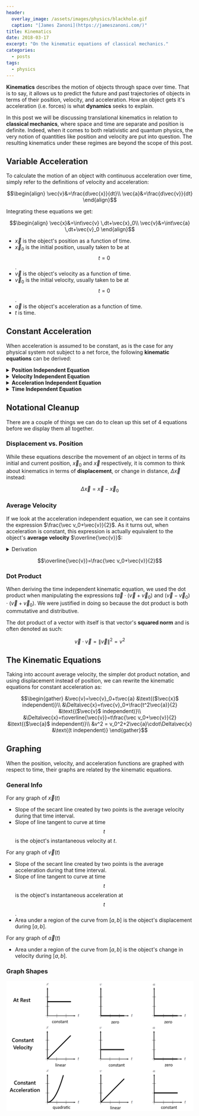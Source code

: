```yaml
---
header:
  overlay_image: /assets/images/physics/blackhole.gif
  caption: "[James Zanoni](https://jameszanoni.com/)"
title: Kinematics
date: 2018-03-17
excerpt: "On the kinematic equations of classical mechanics."
categories:
  - posts
tags: 
  - physics
---
```

<!-- Make vectors bold rather than arrow headed -->
$\renewcommand{\vec}[1]{\mathbf{#1}}$

**Kinematics** describes the motion of objects through space over time. That is to say, it allows us to predict the future and past trajectories of objects in terms of their position, velocity, and acceleration. How an object gets it's acceleration (i.e. forces) is what **dynamics** seeks to explain.

In this post we will be discussing translational kinematics in relation to **classical mechanics**, where space and time are separate and position is definite. Indeed, when it comes to both relativistic and quantum physics, the very notion of quantities like position and velocity are put into question. The resulting kinematics under these regimes are beyond the scope of this post.

## Variable Acceleration
To calculate the motion of an object with continuous acceleration over time, simply refer to the definitions of velocity and acceleration:

$$\begin{align}
\vec{v}&=\frac{d\vec{x}}{dt}\\
\vec{a}&=\frac{d\vec{v}}{dt}
\end{align}$$

Integrating these equations we get:

$$\begin{align}
\vec{x}&=\int\vec{v} \,dt+\vec{x}_0\\
\vec{v}&=\int\vec{a} \,dt+\vec{v}_0
\end{align}$$

- $\vec{x}$ is the object's position as a function of time.
- $\vec{x}_0$ is the initial position, usually taken to be at $$t=0$$.
- $\vec{v}$ is the object's velocity as a function of time.
- $\vec{v}_0$ is the initial velocity, usually taken to be at $$t=0$$.
- $\vec{a}$ is the object's acceleration as a function of time.
- $t$ is time.

## Constant Acceleration
When acceleration is assumed to be constant, as is the case for any physical system not subject to a net force, the following **kinematic equations** can be derived:

<details>
<summary><strong>Position Independent Equation</strong></summary>
<p>$$\begin{align}
\vec{v}&=\int\vec{a} \,dt+\vec{v}_0 &\text{(integral def. of $\vec{v}$)}\\
&=\vec{a}\int dt+\vec{v}_0 &\text{($\vec{a}$ is constant)}\\
&=t\vec{a}+\vec{v}_0
\end{align}$$</p>
<p>$$\boxed{\vec{v}=\vec{v}_0+t\vec{a}}$$</p>
</details>

<details>
<summary><strong>Velocity Independent Equation</strong></summary>
<p>$$\begin{align}
\vec{v}&=t\vec{a}+\vec{v}_0 &\text{($\vec{x}$ independent Eq.)}\\
\vec{x}&=\int\vec{v} \,dt+\vec{x}_0 &\text{(integral def. of $\vec{x}$)}\\
&=\int(t\vec{a}+\vec{v}_0) \,dt+\vec{x}_0&\text{(plug in $\vec v$)}\\
&=\int t\vec{a}\,dt + \int\vec{v}_0 \,dt+\vec{x}_0 \\
&=\vec{a}\int t \,dt + t\vec{v}_0+\vec{x}_0 &\text{($\vec{a}$ is constant)}\\
&=\frac{t^2\vec{a}}{2}+t\vec{v}_0+\vec{x}_0
\end{align}$$</p>
<p>$$\boxed{\vec{x}=\vec{x}_0+t\vec{v}_0+\frac{t^2\vec{a}}{2}}$$</p>
</details>

<details>
<summary><strong>Acceleration Independent Equation</strong></summary>
<p>$$\begin{align}
\vec{v}&=t\vec{a}+\vec{v}_0 &\text{($\vec{x}$ independent Eq.)}\\
\vec{a}&=\frac{\vec{v}-\vec v_0}{t}&\text{(solve for $\vec a$)}\\
\vec{x}&=\frac{t^2\vec{a}}{2}+t\vec{v}_0+\vec{x}_0 &\text{($\vec{v}$ independent Eq.)}\\
&=\frac{t^2\frac{\vec{v}-\vec v_0}{t}}{2}+t\vec{v}_0+\vec{x}_0&\text{(plug in $\vec a$)}\\
&=t\frac{\vec v_0+\vec{v}}{2}+\vec{x}_0
\end{align}$$</p>
<p>$$\boxed{\vec{x}=\vec{x}_0+t\frac{\vec v_0+\vec{v}}{2}}$$</p>
</details>

<details>
<summary><strong>Time Independent Equation</strong></summary>
<p>$$\begin{align}
\vec{v}&=t\vec{a}+\vec{v}_0 &\text{($\vec{x}$ independent Eq.)}\\
{\vec{a}}t&=\vec{v}-\vec{v}_0&\text{(rearrange)}\\
\vec{x}&=t\frac{\vec v_0+\vec{v}}{2}+\vec{x}_0 &\text{($\vec{a}$ independent Eq.)}\\
2(\vec{x}-\vec{x}_0)&=t(\vec{v}+\vec{v}_0)&\text{(rearrange)}\\
2\vec{a}\cdot(\vec{x}-\vec{x}_0)&=t\vec{a}\cdot (\vec{v}+\vec{v}_0)&\text{(dot product w/ $\vec a$)}\\
&=(\vec{v}-\vec{v}_0)\cdot(\vec{v}+\vec{v}_0)&\text{(plug in $t\vec a$)}\\
&=\vec{v} \cdot \vec{v} - \vec{v}_0 \cdot \vec{v}_0 &\text{(foil dot product)}\\
&=\left \| \vec{v} \right \|^2-\left \| \vec{v}_0 \right \|^2\\
\end{align}$$</p>

<p>$$\boxed{\left \| \vec{v} \right \|^2 = 2\vec{a}\cdot(\vec{x}-\vec{x}_0)+\left \| \vec{v}_0 \right \|^2}$$</p>
</details>

## Notational Cleanup
There are a couple of things we can do to clean up this set of 4 equations before we display them all together.

### Displacement vs. Position
While these equations describe the movement of an object in terms of its initial and current position, $\vec{x}_0$ and $\vec{x}$ respectively, it is common to think about kinematics in terms of **displacement**, or change in distance, $\Delta\vec{x}$ instead:

$$\Delta\vec{x}=\vec{x}-\vec{x}_0$$

### Average Velocity
If we look at the acceleration independent equation, we can see it contains the expression $\frac{\vec v_0+\vec{v}}{2}$. As it turns out, when acceleration is constant, this expression is actually equivalent to the object's **average velocity** $\overline{\vec{v}}$:

<details>
<summary>Derivation</summary>
<p>$$\begin{align}
\overline{\vec{v}}&=\frac{\vec{x}-\vec{x}_0}{t} &\text{(def. of $\overline{\vec{v}}$)}\\
t\overline{\vec{v}}&=\vec{x}-\vec{x}_0\\
\vec{x}-\vec{x}_0&=\frac{t^2\vec{a}}{2}+t\vec{v}_0 &\text{($\vec{v}$ independent Eq.)}\\
t\overline{\vec{v}}&=\frac{t^2\vec{a}}{2}+t\vec{v}_0\\
\overline{\vec{v}}&=\frac{t\vec{a}}{2}+\vec{v}_0\\
\vec{v}&=t\vec{a}+\vec{v}_0 &\text{($\vec{x}$ independent Eq.)}\\
t\vec{a}&=\vec{v}-\vec{v}_0\\
\overline{\vec{v}}&=\frac{\vec{v}-\vec{v}_0}{2}+\vec{v}_0=\frac{\vec v_0+\vec{v}}{2}
\end{align}$$</p>
</details>

$$\overline{\vec{v}}=\frac{\vec v_0+\vec{v}}{2}$$

### Dot Product
When deriving the time independent kinematic equation, we used the dot product when manipulating the expressions $t\vec{a}\cdot(\vec{v}+\vec{v}_0)$ and $(\vec{v}-\vec{v}_0)\cdot(\vec{v}+\vec{v}_0)$. We were justified in doing so because the dot product is both commutative and distributive.

The dot product of a vector with itself is that vector's **squared norm** and is often denoted as such:

$$\vec{v}\cdot\vec{v}=\left \| \vec{v} \right \|^2=v^2$$

## The Kinematic Equations
Taking into account average velocity, the simpler dot product notation, and using displacement instead of position, we can rewrite the kinematic equations for constant acceleration as:

$$\begin{gather}
&\vec{v}=\vec{v}_0+t\vec{a} &\text{($\vec{x}$ independent)}\\
&\Delta\vec{x}=t\vec{v}_0+\frac{t^2\vec{a}}{2} &\text{($\vec{v}$ independent)}\\
&\Delta\vec{x}=t\overline{\vec{v}}=t\frac{\vec v_0+\vec{v}}{2} &\text{($\vec{a}$ independent)}\\
&v^2 = v_0^2+2\vec{a}\cdot\Delta\vec{x} &\text{(t independent)}
\end{gather}$$

<!-- #### Note on Applicability of Kinematic Equations
It is important to note that the kinematic equations apply to all systems of 3 variables $x, \frac{dx}{dt}$, and $\frac{d^2x}{dt^2}$ as long as $$\frac{d^2x}{dt^2}$$ is constant. For example, $x$ could represent the  -->

## Graphing
When the position, velocity, and acceleration functions are graphed with respect to time, their graphs are related by the kinematic equations.

### General Info
For any graph of $\vec{x}(t)$
- Slope of the secant line created by two points is the average velocity during that time interval.
- Slope of line tangent to curve at time $$t$$ is the object's instantaneous velocity at $t$.

For any graph of $\vec{v}(t)$
- Slope of the secant line created by two points is the average acceleration during that time interval.
- Slope of line tangent to curve at time $$t$$ is the object's instantaneous acceleration at $$t$$.
- Area under a region of the curve from $[a,b]$ is the object's displacement during $[a,b]$.

For any graph of $\vec{a}(t)$
- Area under a region of the curve from $[a,b]$ is the object's change in velocity during $[a,b]$.

### Graph Shapes
![graphs](/assets/images/physics/kinematics.png?style=centerme)
